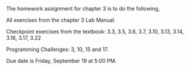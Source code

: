 The homework assignment for chapter 3 is to do the following,

All exercises from the chapter 3 Lab Manual.

Checkpoint exercises from the textbook: 3.3, 3.5, 3.6, 3.7, 3.10, 3.13, 3.14, 3.16, 3.17, 3.22

Programming Challenges: 3, 10, 15 and 17.

Due date is Friday, September 19 at 5:00 PM.
